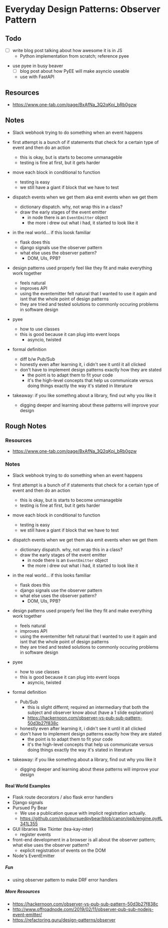 # Everyday Design Patterns: Observer Pattern

## Todo

- [ ] write blog post talking about how awesome it is in JS
  - Python implementation from scratch; reference pyee
- use pyee in busy beaver
  - [ ] blog post about how PyEE will make asyncio useable
  - use with FastAPI

## Resources

- https://www.one-tab.com/page/BxAfNa_3Q2qKpi_bRb0gzw

## Notes

- Slack webhook trying to do something when an event happens
- first attempt is a bunch of if statements that check for a certain type of event and then do an action
  - this is okay, but is starts to become unmanageble
  - testing is fine at first, but it gets harder
- move each block in conditional to function
  - testing is easy
  - we still have a giant if block that we have to test
- dispatch events when we get them aka emit events when we get them
  - dictionary dispatch. why, not wrap this in a class?
  - draw the early stages of the event emitter
    - in node there is an `EventEmitter` object
    - the more i drew out what i had, it started to look like it

- in the real world... if this loosk familiar
  - flask does this
  - django signals use the observer pattern
  - what else uses the observer pattern?
    - DOM, UIs, PPB?

- design patterns used properly feel like they fit and make everything work together
  - feels natural
  - improves API
  - using the eventemitter felt natural that I wanted to use it again and isnt that the whole point of design patterns
  - they are tried and tested solutions to commonly occuring problems in software design

- pyee
  - how to use classes
  - this is good because it can plug into event loops
    - asyncio, twisted

- formal definition
  - diff b/w Pub/Sub
  - honestly even after learning it, i didn't see it until it all clicked
  - don't have to implement design patterns exactly how they are stated
    - the point is to adapt them to fit your code
    - it's the high-level concepts that help us communicate versus doing things exactly the way it's stated in literature

- takeaway: if you like somethng about a library, find out why you like it
  - digging deeper and learning about these patterns will improve your design

## Rough Notes

### Resources

- https://www.one-tab.com/page/BxAfNa_3Q2qKpi_bRb0gzw

### Notes

- Slack webhook trying to do something when an event happens
- first attempt is a bunch of if statements that check for a certain type of event and then do an action
  - this is okay, but is starts to become unmanageble
  - testing is fine at first, but it gets harder
- move each block in conditional to function
  - testing is easy
  - we still have a giant if block that we have to test
- dispatch events when we get them aka emit events when we get them
  - dictionary dispatch. why, not wrap this in a class?
  - draw the early stages of the event emitter
    - in node there is an `EventEmitter` object
    - the more i drew out what i had, it started to look like it

- in the real world... if this looks familiar
  - flask does this
  - django signals use the observer pattern
  - what else uses the observer pattern?
    - DOM, UIs, PPB?

- design patterns used properly feel like they fit and make everything work together
  - feels natural
  - improves API
  - using the eventemitter felt natural that I wanted to use it again and isnt that the whole point of design patterns
  - they are tried and tested solutions to commonly occuring problems in software design

- pyee
  - how to use classes
  - this is good because it can plug into event loops
    - asyncio, twisted

- formal definition
  - Pub/Sub
    - this is slight differnt; required an intermediary that both the subject and observer know about (have a 1 slide explanation)
    - https://hackernoon.com/observer-vs-pub-sub-pattern-50d3b27f838c
  - honestly even after learning it, i didn't see it until it all clicked
  - don't have to implement design patterns exactly how they are stated
    - the point is to adapt them to fit your code
    - it's the high-level concepts that help us communicate versus doing things exactly the way it's stated in literature

- takeaway: if you like somethng about a library, find out why you like it
  - digging deeper and learning about these patterns will improve your design

#### Real World Examples

- Flask route decorators / also flask error handlers
- Django signals
- Pursued Py Bear
  - We use a publication queue with implicit registration actually.
  - https://github.com/ppb/pursuedpybear/blob/canon/ppb/engine.py#L341L355
- GUI libraries like Tkinter (tea-kay-inter)
  - register events
- front-end development in a browser is all about the observer pattern; what else uses the observer pattern?
  - explicit registration of events on the DOM
- Node's EventEmitter

##### Fun

- using observer pattern to make DRF error handlers

##### More Resources

- https://hackernoon.com/observer-vs-pub-sub-pattern-50d3b27f838c
- http://www.offroadnode.com/2019/02/11/observer-pub-sub-nodejs-event-emitter/
- https://refactoring.guru/design-patterns/observer
